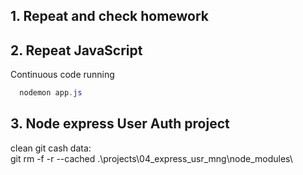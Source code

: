 ## 1. Repeat and check homework
## 2. Repeat JavaScript

Continuous code running
```powershell
  nodemon app.js
```

## 3. Node express User Auth project

clean git cash data:  
git rm -f -r --cached .\projects\04_express_usr_mng\node_modules\